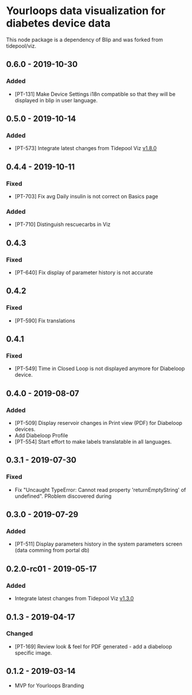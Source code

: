 # Yourloops data visualization for diabetes device data
This node package is a dependency of Blip and was forked from tidepool/viz.

## 0.6.0 - 2019-10-30
### Added
- [PT-131] Make Device Settings i18n compatible so that they will be displayed in blip in user language.

## 0.5.0 - 2019-10-14
### Added
- [PT-573] Integrate latest changes from Tidepool Viz [v1.8.0](https://github.com/tidepool-org/viz/releases/tag/v1.8.0)

## 0.4.4 - 2019-10-11 
### Fixed
- [PT-703] Fix avg Daily insulin is not correct on Basics page
### Added 
- [PT-710] Distinguish rescuecarbs in Viz

## 0.4.3
### Fixed
- [PT-640] Fix display of parameter history is not accurate

## 0.4.2
### Fixed
- [PT-590] Fix translations

## 0.4.1
### Fixed
- [PT-549] Time in Closed Loop is not displayed anymore for Diabeloop device.

## 0.4.0 - 2019-08-07
### Added
- [PT-509] Display reservoir changes in Print view (PDF) for Diabeloop devices.
- Add Diabeloop Profile
- [PT-554] Start effort to make labels translatable in all languages.

## 0.3.1 - 2019-07-30
### Fixed
- Fix "Uncaught TypeError: Cannot read property 'returnEmptyString' of undefined". PRoblem discovered during

## 0.3.0 - 2019-07-29
### Added
- [PT-511] Display parameters history in the system parameters screen (data comming from portal db)

## 0.2.0-rc01 - 2019-05-17
### Added
- Integrate latest changes from Tidepool Viz [v1.3.0](https://github.com/tidepool-org/viz/releases/tag/v1.3.0)

## 0.1.3 - 2019-04-17
### Changed
- [PT-169] Review look & feel for PDF generated - add a diabeloop specific image.

## 0.1.2 - 2019-03-14
- MVP for Yourloops Branding
